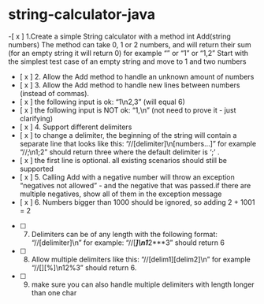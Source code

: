 # string-calculator-java
-[ x ] 1.Create a simple String calculator with a method int Add(string numbers)
    The method can take 0, 1 or 2 numbers, and will return their sum (for an empty string it will return 0) for example “” or “1” or “1,2”
    Start with the simplest test case of an empty string and move to 1 and two numbers
- [ x ] 2. Allow the Add method to handle an unknown amount of numbers
- [ x ] 3. Allow the Add method to handle new lines between numbers (instead of commas).
- [ x ]     the following input is ok: “1\n2,3” (will equal 6)
- [ x ]     the following input is NOT ok: “1,\n” (not need to prove it - just clarifying)
- [ x ] 4. Support different delimiters
- [ x ]     to change a delimiter, the beginning of the string will contain a separate line that looks like this: “//[delimiter]\n[numbers…]” for example “//;\n1;2” should return three where the default delimiter is ‘;’ .
- [ x ]     the first line is optional. all existing scenarios should still be supported
- [ x ] 5. Calling Add with a negative number will throw an exception “negatives not allowed” - and the negative that was passed.if there are multiple negatives, show all of them in the exception message
- [ x ] 6. Numbers bigger than 1000 should be ignored, so adding 2 + 1001 = 2
- [ ] 7. Delimiters can be of any length with the following format: “//[delimiter]\n” for example: “//[***]\n1***2***3” should return 6
- [ ] 8. Allow multiple delimiters like this: “//[delim1][delim2]\n” for example “//[][%]\n12%3” should return 6.
- [ ] 9. make sure you can also handle multiple delimiters with length longer than one char
